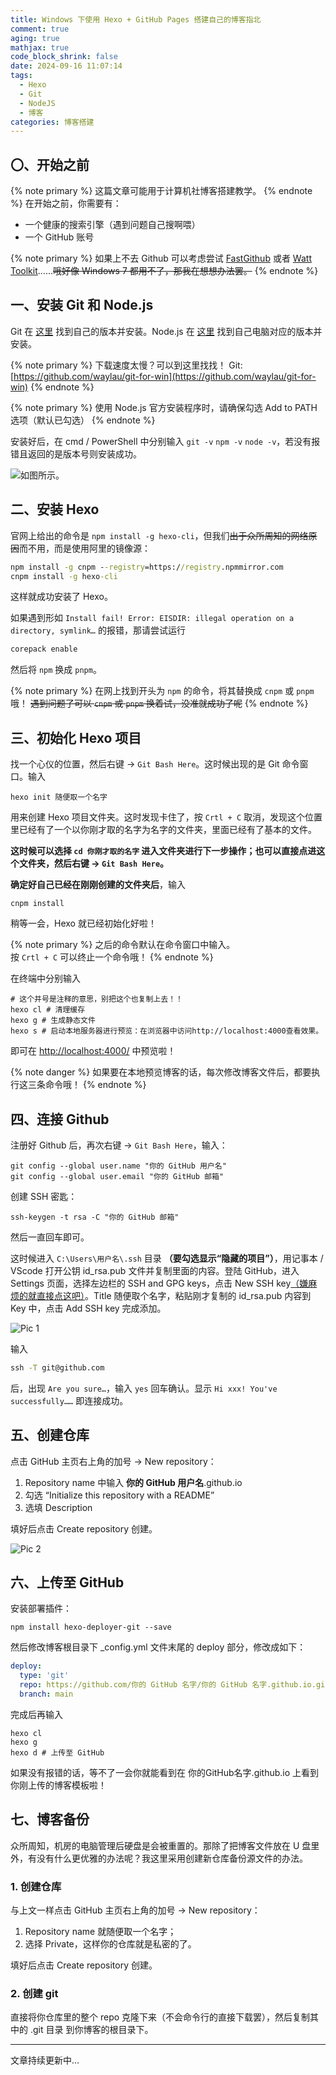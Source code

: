```yaml
---
title: Windows 下使用 Hexo + GitHub Pages 搭建自己的博客指北
comment: true
aging: true
mathjax: true
code_block_shrink: false
date: 2024-09-16 11:07:14
tags:
  - Hexo
  - Git
  - NodeJS
  - 博客
categories: 博客搭建
---
```



## 〇、开始之前
{% note primary %}
这篇文章可能用于计算机社博客搭建教学。
{% endnote %}
在开始之前，你需要有：

- 一个健康的搜索引擎（遇到问题自己搜啊喂）
- 一个 GitHub 账号

{% note primary %}
如果上不去 Github 可以考虑尝试 [FastGithub](https://github.com/WangGithubUser/FastGithub) 或者 [Watt Toolkit](https://steampp.net/accelerate)……~~哦好像 Windows 7 都用不了，那我在想想办法罢。~~
{% endnote %}

## 一、安装 Git 和 Node.js

Git 在 [这里](https://git-scm.com/downloads) 找到自己的版本并安装。Node.js 在 [这里](https://nodejs.org) 找到自己电脑对应的版本并安装。

{% note primary %}
下载速度太慢？可以到这里找找！
Git: [https://github.com/waylau/git-for-win](https://github.com/waylau/git-for-win)
{% endnote %}

{% note primary %}
使用 Node.js 官方安装程序时，请确保勾选 Add to PATH 选项（默认已勾选）
{% endnote %}

安装好后，在 cmd / PowerShell 中分别输入 `git -v` `npm -v` `node -v`，若没有报错且返回的是版本号则安装成功。

![如图所示。](https://img.picui.cn/free/2024/09/16/66e82d9d5ae1d.png)

## 二、安装 Hexo

官网上给出的命令是 `npm install -g hexo-cli`，但我们~~出于众所周知的网络原因~~而不用，而是使用阿里的镜像源：
```cmd
npm install -g cnpm --registry=https://registry.npmmirror.com
cnpm install -g hexo-cli
```

这样就成功安装了 Hexo。

如果遇到形如 `Install fail! Error: EISDIR: illegal operation on a directory, symlink…` 的报错，那请尝试运行
```cmd
corepack enable
```
然后将 `npm` 换成 `pnpm`。

{% note primary %}
在网上找到开头为 `npm` 的命令，将其替换成 `cnpm` 或 `pnpm` 哦！
~~遇到问题了可以 `cnpm` 或 `pnpm` 换着试，没准就成功了呢~~
{% endnote %}

## 三、初始化 Hexo 项目

找一个心仪的位置，然后右键 → `Git Bash Here`。这时候出现的是 Git 命令窗口。输入
```git
hexo init 随便取一个名字
```
用来创建 Hexo 项目文件夹。这时发现卡住了，按 `Crtl + C` 取消，发现这个位置里已经有了一个以你刚才取的名字为名字的文件夹，里面已经有了基本的文件。

**这时候可以选择 `cd 你刚才取的名字` 进入文件夹进行下一步操作；也可以直接点进这个文件夹，然后右键 → `Git Bash Here`。**

**确定好自己已经在刚刚创建的文件夹后**，输入
```git
cnpm install
```
稍等一会，Hexo 就已经初始化好啦！

{% note primary %}
之后的命令默认在命令窗口中输入。  
按 `Crtl + C` 可以终止一个命令哦！
{% endnote %}

在终端中分别输入
```git
# 这个井号是注释的意思，别把这个也复制上去！！
hexo cl # 清理缓存
hexo g # 生成静态文件
hexo s # 启动本地服务器进行预览：在浏览器中访问http://localhost:4000查看效果。
```
即可在 [http://localhost:4000/](http://localhost:4000/) 中预览啦！

{% note danger %}
如果要在本地预览博客的话，每次修改博客文件后，都要执行这三条命令哦！
{% endnote %}

## 四、连接 Github

注册好 Github 后，再次右键 → `Git Bash Here`，输入：

```git
git config --global user.name "你的 GitHub 用户名"
git config --global user.email "你的 GitHub 邮箱"
```
创建 SSH 密匙：
```git
ssh-keygen -t rsa -C "你的 GitHub 邮箱"
```
然后一直回车即可。

这时候进入 `C:\Users\用户名\.ssh` 目录 **（要勾选显示“隐藏的项目”）**，用记事本 / VScode 打开公钥 id_rsa.pub 文件并复制里面的内容。登陆 GitHub，进入 Settings 页面，选择左边栏的 SSH and GPG keys，点击 New SSH key[（嫌麻烦的就直接点这吧）](https://github.com/settings/keys)。Title 随便取个名字，粘贴刚才复制的 id_rsa.pub 内容到 Key 中，点击 Add SSH key 完成添加。

![Pic 1](https://img.picui.cn/free/2024/09/17/66e927a7dbc6c.png)

输入
```cmd
ssh -T git@github.com
```
后，出现 `Are you sure…`，输入 `yes` 回车确认。显示 `Hi xxx! You've successfully……` 即连接成功。

## 五、创建仓库

点击 GitHub 主页右上角的加号 → New repository：

1. Repository name 中输入 **你的 GitHub 用户名**.github.io
1. 勾选 “Initialize this repository with a README”
1. 选填 Description

填好后点击 Create repository 创建。

![Pic 2](https://img.picui.cn/free/2024/09/17/66e9292932756.png)

## 六、上传至 GitHub

安装部署插件：
```git
npm install hexo-deployer-git --save
```

然后修改博客根目录下 _config.yml 文件末尾的 deploy 部分，修改成如下：

```yml
deploy:
  type: 'git'
  repo: https://github.com/你的 GitHub 名字/你的 GitHub 名字.github.io.git
  branch: main
```

完成后再输入
```git
hexo cl
hexo g
hexo d # 上传至 GitHub
```

如果没有报错的话，等不了一会你就能看到在 你的GitHub名字.github.io 上看到你刚上传的博客模板啦！


## 七、博客备份

众所周知，机房的电脑管理后硬盘是会被重置的。那除了把博客文件放在 U 盘里外，有没有什么更优雅的办法呢？我这里采用创建新仓库备份源文件的办法。

### 1. 创建仓库
与上文一样点击 GitHub 主页右上角的加号 → New repository：

1. Repository name 就随便取一个名字；
2. 选择 Private，这样你的仓库就是私密的了。

填好后点击 Create repository 创建。

### 2. 创建 git
直接将你仓库里的整个 repo 克隆下来（不会命令行的直接下载罢），然后复制其中的 .git 目录 到你博客的根目录下。
___
文章持续更新中…